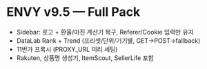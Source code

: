 # ENVY v9.5 — Full Pack
- Sidebar: 로고 + 환율/마진 계산기 복구, Referer/Cookie 입력만 유지
- DataLab Rank + Trend (프리셋/단위/기기별, GET→POST→fallback)
- 11번가 프록시 (PROXY_URL 미리 세팅)
- Rakuten, 상품명 생성기, ItemScout, SellerLife 포함

